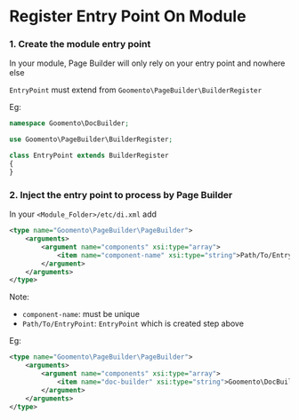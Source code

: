 # Register Entry Point On Module

### 1. Create the module entry point

In your module, Page Builder will only rely on your entry point and nowhere else

`EntryPoint` must extend from `Goomento\PageBuilder\BuilderRegister`

Eg: 
```php
namespace Goomento\DocBuilder;

use Goomento\PageBuilder\BuilderRegister;

class EntryPoint extends BuilderRegister
{
}
```

### 2. Inject the entry point to process by Page Builder

In your `<Module_Folder>/etc/di.xml` add

```xml
<type name="Goomento\PageBuilder\PageBuilder">
    <arguments>
        <argument name="components" xsi:type="array">
            <item name="component-name" xsi:type="string">Path/To/EntryPoint</item>
        </argument>
    </arguments>
</type>
```
Note: 
- `component-name`: must be unique
- `Path/To/EntryPoint`: `EntryPoint` which is created step above

Eg:
```xml
<type name="Goomento\PageBuilder\PageBuilder">
    <arguments>
        <argument name="components" xsi:type="array">
            <item name="doc-builder" xsi:type="string">Goomento\DocBuilder\DocBuilder</item>
        </argument>
    </arguments>
</type>
```

